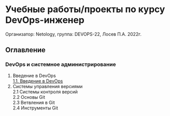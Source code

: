 # Учебные работы/проекты по курсу DevOps-инженер
Организатор: Netology, группа: DEVOPS-22, Лосев П.А. 2022г.
## Оглавление
### DevOps и системное администрирование
1. Введение в DevOps   
[1.1. Введение в DevOps](01-intro-01/README.md)
2. Системы управления версиями  
2.1 Системы контроля версий  
2.2 Основы Git  
2.3 Ветвления в Git  
2.4 Инструменты Git